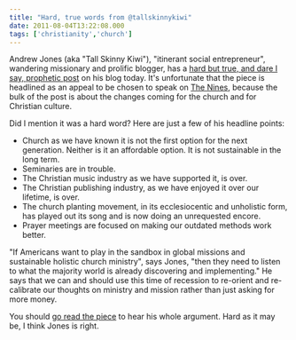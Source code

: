 ```yaml
---
title: "Hard, true words from @tallskinnykiwi"
date: 2011-08-04T13:22:08.000
tags: ['christianity','church']
---
```


Andrew Jones (aka "Tall Skinny Kiwi"), "itinerant social entrepreneur", wandering missionary and prolific blogger, has a [hard but true, and dare I say, prophetic post](http://tallskinnykiwi.typepad.com/tallskinnykiwi/2011/08/the-nines-2011-pick-me.html) on his blog today. It's unfortunate that the piece is headlined as an appeal to be chosen to speak on [The Nines](http://thenines.leadnet.org/), because the bulk of the post is about the changes coming for the church and for Christian culture.

Did I mention it was a hard word? Here are just a few of his headline points:

- Church as we have known it is not the first option for the next generation. Neither is it an affordable option. It is not sustainable in the long term.
- Seminaries are in trouble.
- The Christian music industry as we have supported it, is over.
- The Christian publishing industry, as we have enjoyed it over our lifetime, is over.
- The church planting movement, in its ecclesiocentic and unholistic form, has played out its song and is now doing an unrequested encore.
- Prayer meetings are focused on making our outdated methods work better.

"If Americans want to play in the sandbox in global missions and sustainable holistic church ministry", says Jones, "then they need to listen to what the majority world is already discovering and implementing." He says that we can and should use this time of recession to re-orient and re-calibrate our thoughts on ministry and mission rather than just asking for more money.

You should [go read the piece](http://tallskinnykiwi.typepad.com/tallskinnykiwi/2011/08/the-nines-2011-pick-me.html) to hear his whole argument. Hard as it may be, I think Jones is right.
